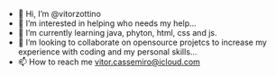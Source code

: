 - 👋 Hi, I’m @vitorzottino
- 👀 I’m interested in helping who needs my help...
- 🌱 I’m currently learning java, phyton, html, css and js.
- 💞️ I’m looking to collaborate on opensource projetcs to increase my experience with coding and my personal skills...
- 📫 How to reach me vitor.cassemiro@icloud.com

<!---
vitorzottino/vitorzottino is a ✨ special ✨ repository because its `README.md` (this file) appears on your GitHub profile.
You can click the Preview link to take a look at your changes.
--->

